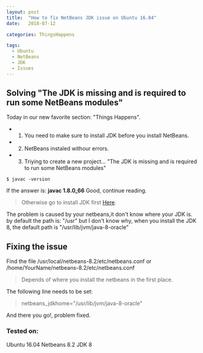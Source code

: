 ```yaml
---
layout: post
title:  "How to fix NetBeans JDK issue on Ubuntu 16.04"
date:   2018-07-12

categories: ThingsHappens

tags:
  - Ubuntu
  - NetBeans
  - JDK
  - Issues
---
```


## Solving "The JDK is missing and is required to run some NetBeans modules"

Today in our new favorite section: "Things Happens".

* 1. You need to make sure to install JDK before you install NetBeans.
* 2. NetBeans instaled withour errors.
* 3. Triying to create a new project... "The JDK is missing and is required to run some NetBeans modules"

<!-- more -->

```
$ javac -version
```
If the answer is: **javac 1.8.0_66**
Good, continue reading.

> Otherwise go to install JDK first [Here](http://www.oracle.com/technetwork/java/javase/downloads/jdk8-downloads-2133151.html).

The problem is caused by your netbeans,it don't know where your JDK is.
by default the path is: "/usr" but I don't know why, when you install the JDK 8, the default path is "/usr/lib/jvm/java-8-oracle"


## Fixing the issue

Find the file /usr/local/netbeans-8.2/etc/netbeans.conf
or /home/YourName/netbeans-8.2/etc/netbeans.conf

> Depends of where you install the netbeans in the first place.

The following line needs to be set:
> netbeans_jdkhome="/usr/lib/jvm/java-8-oracle"

And there you go!, problem fixed.

### Tested on:
Ubuntu 16.04
Netbeans 8.2
JDK 8
